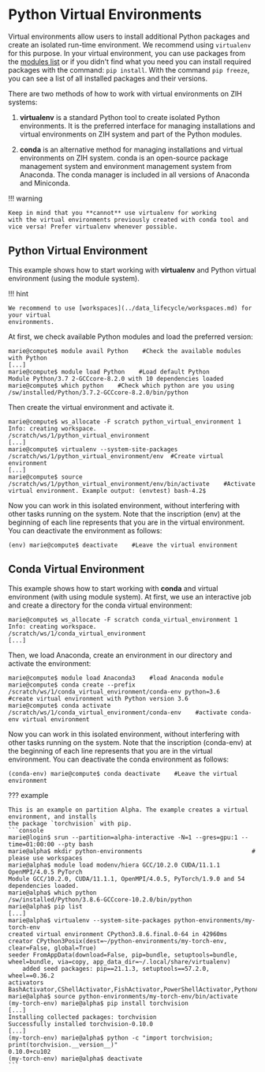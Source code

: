 # Python Virtual Environments

Virtual environments allow users to install additional Python packages and create an isolated
run-time environment. We recommend using `virtualenv` for this purpose. In your virtual environment,
you can use packages from the [modules list](modules.md) or if you didn't find what you need you can
install required packages with the command: `pip install`. With the command `pip freeze`, you can
see a list of all installed packages and their versions.

There are two methods of how to work with virtual environments on ZIH systems:

1. **virtualenv** is a standard Python tool to create isolated Python environments.
   It is the preferred interface for
   managing installations and virtual environments on ZIH system and part of the Python modules.

2. **conda** is an alternative method for managing installations and
virtual environments on ZIH system. conda is an open-source package
management system and environment management system from Anaconda. The
conda manager is included in all versions of Anaconda and Miniconda.

!!! warning

    Keep in mind that you **cannot** use virtualenv for working
    with the virtual environments previously created with conda tool and
    vice versa! Prefer virtualenv whenever possible.

## Python Virtual Environment

This example shows how to start working with **virtualenv** and Python virtual environment (using
the module system).

!!! hint

    We recommend to use [workspaces](../data_lifecycle/workspaces.md) for your virtual
    environments.

At first, we check available Python modules and load the preferred version:

```console
marie@compute$ module avail Python    #Check the available modules with Python
[...]
marie@compute$ module load Python    #Load default Python
Module Python/3.7 2-GCCcore-8.2.0 with 10 dependencies loaded
marie@compute$ which python    #Check which python are you using
/sw/installed/Python/3.7.2-GCCcore-8.2.0/bin/python
```

Then create the virtual environment and activate it.

```console
marie@compute$ ws_allocate -F scratch python_virtual_environment 1
Info: creating workspace.
/scratch/ws/1/python_virtual_environment
[...]
marie@compute$ virtualenv --system-site-packages /scratch/ws/1/python_virtual_environment/env  #Create virtual environment
[...]
marie@compute$ source /scratch/ws/1/python_virtual_environment/env/bin/activate    #Activate virtual environment. Example output: (envtest) bash-4.2$
```

Now you can work in this isolated environment, without interfering with other tasks running on the
system. Note that the inscription (env) at the beginning of each line represents that you are in
the virtual environment. You can deactivate the environment as follows:

```console
(env) marie@compute$ deactivate    #Leave the virtual environment
```

## Conda Virtual Environment

This example shows how to start working with **conda** and virtual environment (with using module
system). At first, we use an interactive job and create a directory for the conda virtual
environment:

```console
marie@compute$ ws_allocate -F scratch conda_virtual_environment 1
Info: creating workspace.
/scratch/ws/1/conda_virtual_environment
[...]
```

Then, we load Anaconda, create an environment in our directory and activate the environment:

```console
marie@compute$ module load Anaconda3    #load Anaconda module
marie@compute$ conda create --prefix /scratch/ws/1/conda_virtual_environment/conda-env python=3.6    #create virtual environment with Python version 3.6
marie@compute$ conda activate /scratch/ws/1/conda_virtual_environment/conda-env    #activate conda-env virtual environment
```

Now you can work in this isolated environment, without interfering with other tasks running on the
system. Note that the inscription (conda-env) at the beginning of each line represents that you
are in the virtual environment. You can deactivate the conda environment as follows:

```console
(conda-env) marie@compute$ conda deactivate    #Leave the virtual environment
```

??? example

    This is an example on partition Alpha. The example creates a virtual environment, and installs
    the package `torchvision` with pip.
    ```console
    marie@login$ srun --partition=alpha-interactive -N=1 --gres=gpu:1 --time=01:00:00 --pty bash
    marie@alpha$ mkdir python-environments                               # please use workspaces
    marie@alpha$ module load modenv/hiera GCC/10.2.0 CUDA/11.1.1 OpenMPI/4.0.5 PyTorch
    Module GCC/10.2.0, CUDA/11.1.1, OpenMPI/4.0.5, PyTorch/1.9.0 and 54 dependencies loaded.
    marie@alpha$ which python
    /sw/installed/Python/3.8.6-GCCcore-10.2.0/bin/python
    marie@alpha$ pip list
    [...]
    marie@alpha$ virtualenv --system-site-packages python-environments/my-torch-env
    created virtual environment CPython3.8.6.final.0-64 in 42960ms
    creator CPython3Posix(dest=~/python-environments/my-torch-env, clear=False, global=True)
    seeder FromAppData(download=False, pip=bundle, setuptools=bundle, wheel=bundle, via=copy, app_data_dir=~/.local/share/virtualenv)
        added seed packages: pip==21.1.3, setuptools==57.2.0, wheel==0.36.2
    activators BashActivator,CShellActivator,FishActivator,PowerShellActivator,PythonActivator,XonshActivator
    marie@alpha$ source python-environments/my-torch-env/bin/activate
    (my-torch-env) marie@alpha$ pip install torchvision
    [...]
    Installing collected packages: torchvision
    Successfully installed torchvision-0.10.0
    [...]
    (my-torch-env) marie@alpha$ python -c "import torchvision; print(torchvision.__version__)"
    0.10.0+cu102
    (my-torch-env) marie@alpha$ deactivate
    ```
